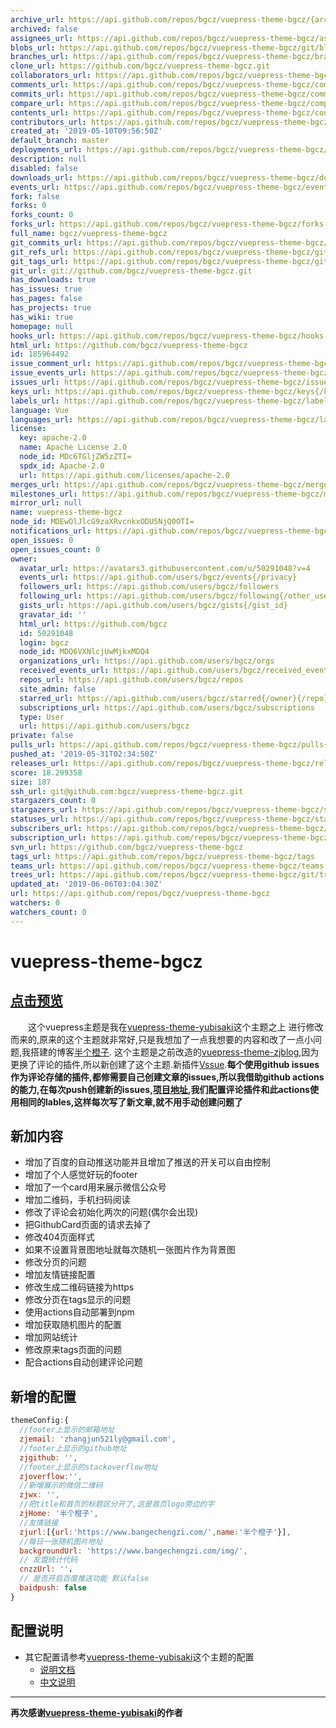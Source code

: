 ```yaml
---
archive_url: https://api.github.com/repos/bgcz/vuepress-theme-bgcz/{archive_format}{/ref}
archived: false
assignees_url: https://api.github.com/repos/bgcz/vuepress-theme-bgcz/assignees{/user}
blobs_url: https://api.github.com/repos/bgcz/vuepress-theme-bgcz/git/blobs{/sha}
branches_url: https://api.github.com/repos/bgcz/vuepress-theme-bgcz/branches{/branch}
clone_url: https://github.com/bgcz/vuepress-theme-bgcz.git
collaborators_url: https://api.github.com/repos/bgcz/vuepress-theme-bgcz/collaborators{/collaborator}
comments_url: https://api.github.com/repos/bgcz/vuepress-theme-bgcz/comments{/number}
commits_url: https://api.github.com/repos/bgcz/vuepress-theme-bgcz/commits{/sha}
compare_url: https://api.github.com/repos/bgcz/vuepress-theme-bgcz/compare/{base}...{head}
contents_url: https://api.github.com/repos/bgcz/vuepress-theme-bgcz/contents/{+path}
contributors_url: https://api.github.com/repos/bgcz/vuepress-theme-bgcz/contributors
created_at: '2019-05-10T09:56:50Z'
default_branch: master
deployments_url: https://api.github.com/repos/bgcz/vuepress-theme-bgcz/deployments
description: null
disabled: false
downloads_url: https://api.github.com/repos/bgcz/vuepress-theme-bgcz/downloads
events_url: https://api.github.com/repos/bgcz/vuepress-theme-bgcz/events
fork: false
forks: 0
forks_count: 0
forks_url: https://api.github.com/repos/bgcz/vuepress-theme-bgcz/forks
full_name: bgcz/vuepress-theme-bgcz
git_commits_url: https://api.github.com/repos/bgcz/vuepress-theme-bgcz/git/commits{/sha}
git_refs_url: https://api.github.com/repos/bgcz/vuepress-theme-bgcz/git/refs{/sha}
git_tags_url: https://api.github.com/repos/bgcz/vuepress-theme-bgcz/git/tags{/sha}
git_url: git://github.com/bgcz/vuepress-theme-bgcz.git
has_downloads: true
has_issues: true
has_pages: false
has_projects: true
has_wiki: true
homepage: null
hooks_url: https://api.github.com/repos/bgcz/vuepress-theme-bgcz/hooks
html_url: https://github.com/bgcz/vuepress-theme-bgcz
id: 185964492
issue_comment_url: https://api.github.com/repos/bgcz/vuepress-theme-bgcz/issues/comments{/number}
issue_events_url: https://api.github.com/repos/bgcz/vuepress-theme-bgcz/issues/events{/number}
issues_url: https://api.github.com/repos/bgcz/vuepress-theme-bgcz/issues{/number}
keys_url: https://api.github.com/repos/bgcz/vuepress-theme-bgcz/keys{/key_id}
labels_url: https://api.github.com/repos/bgcz/vuepress-theme-bgcz/labels{/name}
language: Vue
languages_url: https://api.github.com/repos/bgcz/vuepress-theme-bgcz/languages
license:
  key: apache-2.0
  name: Apache License 2.0
  node_id: MDc6TGljZW5zZTI=
  spdx_id: Apache-2.0
  url: https://api.github.com/licenses/apache-2.0
merges_url: https://api.github.com/repos/bgcz/vuepress-theme-bgcz/merges
milestones_url: https://api.github.com/repos/bgcz/vuepress-theme-bgcz/milestones{/number}
mirror_url: null
name: vuepress-theme-bgcz
node_id: MDEwOlJlcG9zaXRvcnkxODU5NjQ0OTI=
notifications_url: https://api.github.com/repos/bgcz/vuepress-theme-bgcz/notifications{?since,all,participating}
open_issues: 0
open_issues_count: 0
owner:
  avatar_url: https://avatars3.githubusercontent.com/u/50291048?v=4
  events_url: https://api.github.com/users/bgcz/events{/privacy}
  followers_url: https://api.github.com/users/bgcz/followers
  following_url: https://api.github.com/users/bgcz/following{/other_user}
  gists_url: https://api.github.com/users/bgcz/gists{/gist_id}
  gravatar_id: ''
  html_url: https://github.com/bgcz
  id: 50291048
  login: bgcz
  node_id: MDQ6VXNlcjUwMjkxMDQ4
  organizations_url: https://api.github.com/users/bgcz/orgs
  received_events_url: https://api.github.com/users/bgcz/received_events
  repos_url: https://api.github.com/users/bgcz/repos
  site_admin: false
  starred_url: https://api.github.com/users/bgcz/starred{/owner}{/repo}
  subscriptions_url: https://api.github.com/users/bgcz/subscriptions
  type: User
  url: https://api.github.com/users/bgcz
private: false
pulls_url: https://api.github.com/repos/bgcz/vuepress-theme-bgcz/pulls{/number}
pushed_at: '2019-05-31T02:34:50Z'
releases_url: https://api.github.com/repos/bgcz/vuepress-theme-bgcz/releases{/id}
score: 18.299358
size: 187
ssh_url: git@github.com:bgcz/vuepress-theme-bgcz.git
stargazers_count: 0
stargazers_url: https://api.github.com/repos/bgcz/vuepress-theme-bgcz/stargazers
statuses_url: https://api.github.com/repos/bgcz/vuepress-theme-bgcz/statuses/{sha}
subscribers_url: https://api.github.com/repos/bgcz/vuepress-theme-bgcz/subscribers
subscription_url: https://api.github.com/repos/bgcz/vuepress-theme-bgcz/subscription
svn_url: https://github.com/bgcz/vuepress-theme-bgcz
tags_url: https://api.github.com/repos/bgcz/vuepress-theme-bgcz/tags
teams_url: https://api.github.com/repos/bgcz/vuepress-theme-bgcz/teams
trees_url: https://api.github.com/repos/bgcz/vuepress-theme-bgcz/git/trees{/sha}
updated_at: '2019-06-06T03:04:30Z'
url: https://api.github.com/repos/bgcz/vuepress-theme-bgcz
watchers: 0
watchers_count: 0
---
```


# vuepress-theme-bgcz
## [点击预览](https://bgcz.github.io/)
&ensp;&ensp;&ensp;&ensp;这个vuepress主题是我在[vuepress-theme-yubisaki](https://github.com/Yubisaki/vuepress-theme-yubisaki)这个主题之上
进行修改而来的,原来的这个主题就非常好,只是我想加了一点我想要的内容和改了一点小问题,我搭建的博客[半个橙子](https://bgcz.github.io/).
这个主题是之前改造的[vuepress-theme-zjblog](https://www.npmjs.com/package/vuepress-theme-zjblog),因为更换了评论的插件,所以新创建了这个主题.新插件[Vssue](https://github.com/meteorlxy/vssue).**每个使用github issues作为评论存储的插件,都修需要自己创建文章的issues,所以我借助github actions的能力,在每次push创建新的issues,[项目地址](https://github.com/marketplace/actions/createissuebylables),我们配置评论插件和此actions使用相同的lables,这样每次写了新文章,就不用手动创建问题了**
## 新加内容
* 增加了百度的自动推送功能并且增加了推送的开关可以自由控制
* 增加了个人感觉好玩的footer
* 增加了一个card用来展示微信公众号
* 增加二维码，手机扫码阅读
* 修改了评论会初始化两次的问题(偶尔会出现)
* 把GithubCard页面的请求去掉了
* 修改404页面样式
* 如果不设置背景图地址就每次随机一张图片作为背景图
* 修改分页的问题
* 增加友情链接配置
* 修改生成二维码链接为https
* 修改分页在tags显示的问题
* 使用actions自动部署到npm
* 增加获取随机图片的配置
* 增加网站统计
* 修改原来tags页面的问题
* 配合actions自动创建评论问题
## 新增的配置
```js
themeConfig:{
  //footer上显示的邮箱地址
  zjemail: 'zhangjun521ly@gmail.com',
  //footer上显示的github地址
  zjgithub: '',
  //footer上显示的stackoverflow地址
  zjoverflow:'',
  //新增展示的微信二维码
  zjwx: '',
  //把title和首页的标题区分开了,这是首页logo旁边的字
  zjHome: '半个橙子',
  //友情链接
  zjurl:[{url:'https://www.bangechengzi.com/',name:'半个橙子'}],
  //每日一张随机图片地址
  backgroundUrl: 'https://www.bangechengzi.com/img/',
  // 友盟统计代码
  cnzzUrl: ''，
  // 是否开启百度推送功能 默认false
  baidpush: false
}
```

## 配置说明
 * 其它配置请参考[vuepress-theme-yubisaki](https://github.com/Yubisaki/vuepress-theme-yubisaki)这个主题的配置
     * [说明文档](https://github.com/Bloss/vuepress-theme-yubisaki/blob/master/README.md)
     * [中文说明](https://wuwaki.me/yubisaki/usage.html)
----
__再次感谢[vuepress-theme-yubisaki](https://github.com/Yubisaki/vuepress-theme-yubisaki)的作者__
